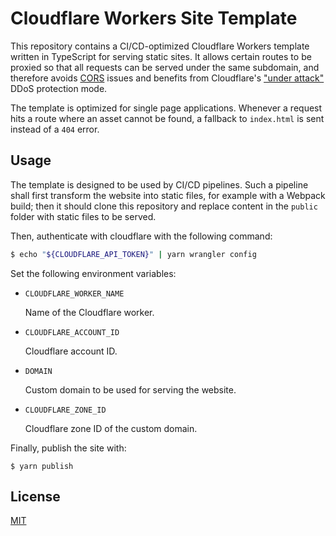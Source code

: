 # Cloudflare Workers Site Template

This repository contains a CI/CD-optimized Cloudflare Workers template written in TypeScript for serving static sites. It allows certain routes to be proxied so that all requests can be served under the same subdomain, and therefore avoids [CORS](https://developer.mozilla.org/en-US/docs/Web/HTTP/CORS) issues and benefits from Cloudflare's ["under attack"](https://support.cloudflare.com/hc/en-us/articles/200170076-Understanding-Cloudflare-Under-Attack-mode-advanced-DDOS-protection-) DDoS protection mode.

The template is optimized for single page applications. Whenever a request hits a route where an asset cannot be found, a fallback to `index.html` is sent instead of a `404` error.

## Usage

The template is designed to be used by CI/CD pipelines. Such a pipeline shall first transform the website into static files, for example with a Webpack build; then it should clone this repository and replace content in the `public` folder with static files to be served.

Then, authenticate with cloudflare with the following command:

```sh
$ echo "${CLOUDFLARE_API_TOKEN}" | yarn wrangler config
```

Set the following environment variables:

- `CLOUDFLARE_WORKER_NAME`

  Name of the Cloudflare worker.

- `CLOUDFLARE_ACCOUNT_ID`

  Cloudflare account ID.

- `DOMAIN`

  Custom domain to be used for serving the website.

- `CLOUDFLARE_ZONE_ID`

  Cloudflare zone ID of the custom domain.

Finally, publish the site with:

```
$ yarn publish
```

## License

[MIT](./LICENSE)
